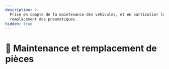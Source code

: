 ```yaml
---
description: >-
  Prise en compte de la maintenance des véhicules, et en particulier le
  remplacement des pneumatiques.
hidden: true
---
```


# 🔧 Maintenance et remplacement de pièces

